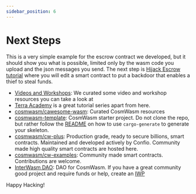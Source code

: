 ```yaml
---
sidebar_position: 6
---
```


# Next Steps

This is a very simple example for the escrow contract we developed, but it should show you what is possible, limited
only by the wasm code you upload and the json messages you send. The next step is
[Hijack Escrow tutorial](/tutorials/hijack-escrow/intro) where you will edit a smart contract to put a backdoor that
enables a thief to steal funds.


- [Videos and Workshops](/tutorials/videos-workshops): We curated some video and workshop resources you can take a
  look at
- [Terra Academy](https://academy.terra.money/courses/cosmwasm-smart-contracts-i) is a great tutorial series apart from here.
- [cosmwasm/cawesome-wasm](https://github.com/CosmWasm/cawesome-wasm): Curated CosmWasm resources
- [cosmwasm-template](https://github.com/CosmWasm/cosmwasm-template): CosmWasm starter project. Do not clone the repo,
  but rather follow the [README](https://github.com/CosmWasm/cosmwasm-template/blob/master/README.md) on how to use
  `cargo-generate` to generate your skeleton.
- [cosmwasm/cw-plus](https://github.com/CosmWasm/cw-plus): Production grade, ready to secure billions, smart
  contracts. Maintained and developed actively by Confio. Community made high quality smart contracts are hosted
  here.
- [cosmwasm/cw-examples](https://github.com/CosmWasm/cw-examples): Community made smart contracts.
  Contributions are welcome.
- [InterWasm DAO](https://github.com/CosmWasm/InterWasmDAO): DAO for CosmWasm. If you have a great community
  good project and require funds or help, create an [IWP](https://github.com/CosmWasm/InterWasmDAO#interwasm-proposalsiwps)

Happy Hacking!

